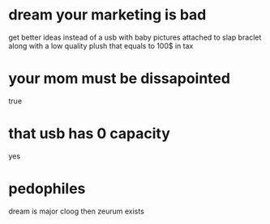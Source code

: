 # dream your marketing is bad

get better ideas instead of a usb with baby pictures attached to slap braclet along with a low quality plush that equals to 100$ in tax


# your mom must be dissapointed

true

# that usb has 0 capacity

yes

# pedophiles

dream is major cloog then zeurum exists
